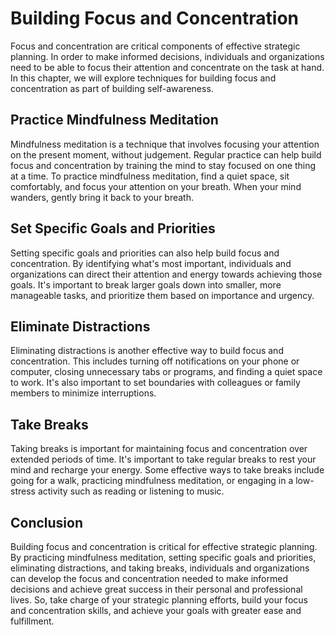 Building Focus and Concentration
====================================================================

Focus and concentration are critical components of effective strategic planning. In order to make informed decisions, individuals and organizations need to be able to focus their attention and concentrate on the task at hand. In this chapter, we will explore techniques for building focus and concentration as part of building self-awareness.

Practice Mindfulness Meditation
-------------------------------

Mindfulness meditation is a technique that involves focusing your attention on the present moment, without judgement. Regular practice can help build focus and concentration by training the mind to stay focused on one thing at a time. To practice mindfulness meditation, find a quiet space, sit comfortably, and focus your attention on your breath. When your mind wanders, gently bring it back to your breath.

Set Specific Goals and Priorities
---------------------------------

Setting specific goals and priorities can also help build focus and concentration. By identifying what's most important, individuals and organizations can direct their attention and energy towards achieving those goals. It's important to break larger goals down into smaller, more manageable tasks, and prioritize them based on importance and urgency.

Eliminate Distractions
----------------------

Eliminating distractions is another effective way to build focus and concentration. This includes turning off notifications on your phone or computer, closing unnecessary tabs or programs, and finding a quiet space to work. It's also important to set boundaries with colleagues or family members to minimize interruptions.

Take Breaks
-----------

Taking breaks is important for maintaining focus and concentration over extended periods of time. It's important to take regular breaks to rest your mind and recharge your energy. Some effective ways to take breaks include going for a walk, practicing mindfulness meditation, or engaging in a low-stress activity such as reading or listening to music.

Conclusion
----------

Building focus and concentration is critical for effective strategic planning. By practicing mindfulness meditation, setting specific goals and priorities, eliminating distractions, and taking breaks, individuals and organizations can develop the focus and concentration needed to make informed decisions and achieve great success in their personal and professional lives. So, take charge of your strategic planning efforts, build your focus and concentration skills, and achieve your goals with greater ease and fulfillment.


